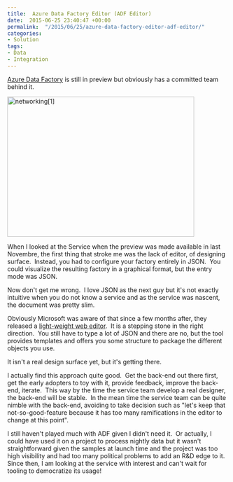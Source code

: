 ```yaml
---
title:  Azure Data Factory Editor (ADF Editor)
date:  2015-06-25 23:40:47 +00:00
permalink:  "/2015/06/25/azure-data-factory-editor-adf-editor/"
categories:
- Solution
tags:
- Data
- Integration
---
```

<a href="http://azure.microsoft.com/en-us/services/data-factory/" target="_blank">Azure Data Factory</a> is still in preview but obviously has a committed team behind it.

<img class="  wp-image-820 aligncenter" src="https://vincentlauzon.files.wordpress.com/2015/06/networking1.jpg?w=300" alt="networking[1]" width="427" height="320" />

When I looked at the Service when the preview was made available in last Novembre, the first thing that stroke me was the lack of editor, of designing surface.  Instead, you had to configure your factory entirely in JSON.  You could visualize the resulting factory in a graphical format, but the entry mode was JSON.

Now don't get me wrong.  I love JSON as the next guy but it's not exactly intuitive when you do not know a service and as the service was nascent, the document was pretty slim.

Obviously Microsoft was aware of that since a few months after, they released a <a href="http://azure.microsoft.com/blog/2015/03/02/azure-data-factory-editor-a-light-weight-web-editor/" target="_blank">light-weight web editor</a>.  It is a stepping stone in the right direction.  You still have to type a lot of JSON and there are no, but the tool provides templates and offers you some structure to package the different objects you use.

It isn't a real design surface yet, but it's getting there.

I actually find this approach quite good.  Get the back-end out there first, get the early adopters to toy with it, provide feedback, improve the back-end, iterate.  This way by the time the service team develop a real designer, the back-end will be stable.  In the mean time the service team can be quite nimble with the back-end, avoiding to take decision such as "let's keep that not-so-good-feature because it has too many ramifications in the editor to change at this point".

I still haven't played much with ADF given I didn't need it.  Or actually, I could have used it on a project to process nightly data but it wasn't straightforward given the samples at launch time and the project was too high visibility and had too many political problems to add an R&amp;D edge to it.  Since then, I am looking at the service with interest and can't wait for tooling to democratize its usage!